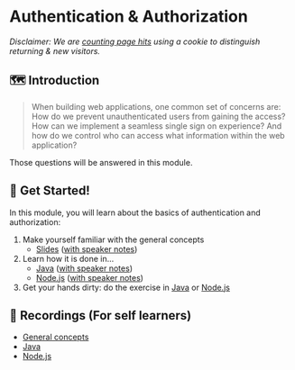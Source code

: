 # Authentication & Authorization

_Disclaimer: We are [counting page hits](https://github.wdf.sap.corp/cloud-native-dev/usage-tracker) using a cookie to distinguish returning & new visitors._
<img src="https://cloud-native-dev-usage-tracker.cfapps.sap.hana.ondemand.com/pagehit/cc-materials/auth-intro/1x1.png" alt="" height="1" width="1">

## 🗺️ Introduction

>When building web applications, one common set of concerns are: How do we prevent unauthenticated users from gaining the access? How can we implement a seamless single sign on experience? And how do we control who can access what information within the web application?

Those questions will be answered in this module.

## 🚀 Get Started!

In this module, you will learn about the basics of authentication and authorization:

1. Make yourself familiar with the general concepts
    - [Slides](../slides/fundamentals) ([with speaker notes](../slides/fundamentals/?showNotes=true))
1. Learn how it is done in...
    - [Java](../slides/java) ([with speaker notes](../slides/java/?showNotes=true))
    - [Node.js](../slides/nodejs) ([with speaker notes](../slides/nodejs/?showNotes=true))
1. Get your hands dirty: do the exercise in [Java](../java/) or [Node.js](../nodejs/)

## 🎥 Recordings  (For self learners)

- [General concepts](https://video.sap.com/media/t/1_e2bghiaw)
- [Java](https://video.sap.com/media/t/1_odd4sz3g)
- [Node.js](https://video.sap.com/media/t/1_w991ugqz)
